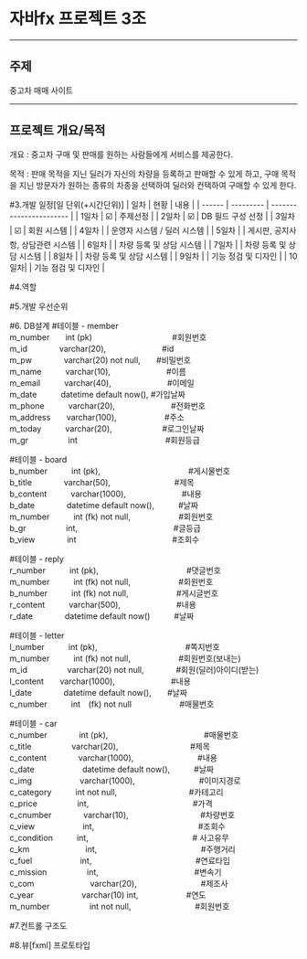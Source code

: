 # 자바fx 프로젝트 3조

***
주제
---

중고차 매매 사이트


***
프로젝트 개요/목적
---
개요 : 중고차 구매 및 판매를 원하는 사람들에게 서비스를 제공한다.

목적 : 판매 목적을 지닌 딜러가 자신의 차량을 등록하고 판매할 수 있게 하고, 구매 목적을 지닌 방문자가 원하는 종류의 차종을 선택하여 딜러와 컨택하여 구매할 수 있게 한다.


#3.개발 일정[일 단위(+시간단위)]
| 일차 | 현황 | 내용 |
| ------ | --------- | ----------------------- |
| 1일차 | :ballot_box_with_check: | 주제선정 |
| 2일차 | :ballot_box_with_check: | DB 필드 구성 선정 |
| 3일차 | :ballot_box_with_check: | 회원 시스템 |
| 4일차 |  | 운영자 시스템 / 딜러 시스템 |
| 5일차 |  | 게시판, 공지사항, 상담관련 시스템 |
| 6일차 |  | 차량 등록 및 상담 시스템 |
| 7일차 |  | 차량 등록 및 상담 시스템 |
| 8일차 |  | 차량 등록 및 상담 시스템 |
| 9일차 |  | 기능 정검 및 디자인 |
| 10일차|  | 기능 점검 및 디자인 | 

#4.역할

#5.개발 우선순위

#6. DB설계
#테이블 - member<br/>
m_number　　int (pk)　　　　　　　　　　#회원번호<br/>
m_id　　　　varchar(20),　　　　　　　#id<br/>
m_pw　　　　varchar(20) not null,　　#비밀번호<br/>
m_name　　　varchar(10),　　　　　　　#이름<br/>
m_email　　　varchar(40),　　　　　　　#이메일<br/>
m_date　　　datetime default now(), #가입날짜<br/>
m_phone　　　varchar(20),　　　　　　　#전화번호<br/>
m_address　　varchar(100),　　　　　　#주소<br/>
m_today　　　varchar(20),　　　　 　　#로그인날짜<br/>
m_gr　　　　　int　　　　　　　　　　　#회원등급<br/>

#테이블 - board<br/>
b_number　　　int (pk),　　　　　　　　　　　#게시물번호<br/>
b_title　　　　varchar(50),　　　　　　　　#제목<br/>
b_content　　　varchar(1000),　　　　　　　#내용<br/>
b_date　　　　datetime default now(),　　　#날짜<br/>
m_number　　　int (fk) not null,　　　　　　#회원번호<br/>
b_gr　　　　　int,　　　　　　　　　　　　#글등급<br/>
b_view　　　　int　　　　　　　　　　　　#조회수<br/>

#테이블 - reply<br/>
r_number　　　int (pk),　　　　　　　　　　　#댓글번호<br/>
m_number　　　int (fk) not null,　　　　　　#회원번호<br/>
b_number　　　int (fk) not null,　　　　　　#게시글번호<br/>
r_content　　　varchar(500),　　　　　　　#내용<br/>
r_date　　　　datetime default now()　　　#날짜<br/>

#테이블 - letter<br/>
l_number　　　int (pk),　　　　　　　　　　　#쪽지번호<br/>
m_number　　　int (fk) not null,　　　　　　#회원번호(보내는)<br/>
m_id　　　　　varchar(20) not null,　　　　#회원(딜러)아이디(받는)<br/>
l_content　　varchar(1000),　　　　　　　#내용<br/>
l_date　　　　datetime default now(),　　#날짜<br/>
c_number　　　int　(fk) not null　　　　　　#매물번호<br/>

#테이블 - car<br/>
c_number　　　　int (pk),　　　　　　　　　　　　#매물번호<br/>
c_title　　　　　varchar(20),　　　　　　　　　#제목<br/>
c_content　　　　varchar(1000),　　　　　　　　#내용<br/>
c_date　　　　　　datetime default now(),　　　#날짜<br/>
c_img　　　　　　varchar(1000),　　　　　　　　#이미지경로<br/>
c_category　　　int not null,　　　　　　　　　#카테고리<br/>
c_price　　　　　int,　　　　　　　　　　　　　#가격<br/>
c_cnumber　　　　varchar(10),　　　　　　　　　#차량번호<br/>
c_view　　　　　　int,　　　　　　　　　　　　　#조회수<br/>
c_condition　　　int,　　　　　　　　　　　　　# 사고유무 <br/>
c_km　　　　　　　int,　　　　　　　　　　　　　#주행거리<br/>
c_fuel　　　　　　int,　　　　　　　　　　　　　#연료타입<br/>
c_mission　　　　　int,　　　　　　　　　　　　#변속기<br/>
c_com　　　　　　　varchar(20),　　　　　　　　#제조사<br/>
c_year　　　　　　varchar(10) int,　　　　　　#연도<br/>
m_number　　　　　int not null,　　　　　　　　#회원번호<br/>

#7.컨트롤 구조도

#8.뷰[fxml] 프로토타입
